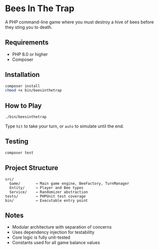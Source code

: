 # Bees In The Trap

A PHP command-line game where you must destroy a hive of bees before they sting you to death.

## Requirements
- PHP 8.0 or higher
- Composer

## Installation
```bash
composer install
chmod +x bin/beesinthetrap
```

## How to Play
```bash
./bin/beesinthetrap
```

Type `hit` to take your turn, or `auto` to simulate until the end.

## Testing
```bash
composer test
```

## Project Structure
```
src/
  Game/       → Main game engine, BeeFactory, TurnManager
  Entity/     → Player and Bee types
  Service/    → Randomizer abstraction
tests/        → PHPUnit test coverage
bin/          → Executable entry point
```

## Notes
- Modular architecture with separation of concerns
- Uses dependency injection for testability
- Core logic is fully unit-tested
- Constants used for all game balance values
